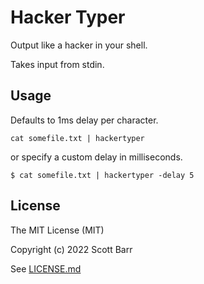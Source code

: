 # Hacker Typer

Output like a hacker in your shell.

Takes input from stdin.

## Usage

Defaults to 1ms delay per character.

```
cat somefile.txt | hackertyper
```

or specify a custom delay in milliseconds.

```
$ cat somefile.txt | hackertyper -delay 5
```

## License

The MIT License (MIT)

Copyright (c) 2022 Scott Barr

See [LICENSE.md](LICENSE.md)
